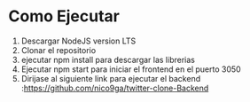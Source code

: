 # Como Ejecutar

1. Descargar NodeJS version LTS
2. Clonar el repositorio
3. ejecutar npm install para descargar las librerias
4. Ejecutar npm start para iniciar el frontend en el puerto 3050
5. Dirijase al siguiente link para ejecutar el backend :https://github.com/nico9ga/twitter-clone-Backend






